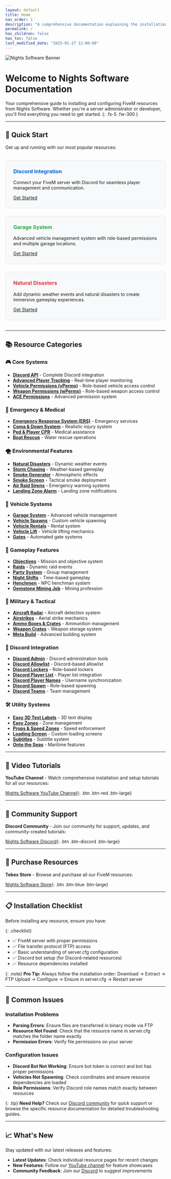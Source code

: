 ```yaml
---
layout: default
title: Home
nav_order: 1
description: "A comprehensive documentation explaining the installation process of FiveM resources sold by Nights Software."
permalink: /
has_children: false
has_toc: false
last_modified_date: "2025-01-27 12:00:00"
---
```


<img class="cover-img" src="/assets/img/banner.png" alt="Nights Software Banner" draggable="false">

# Welcome to Nights Software Documentation

Your comprehensive guide to installing and configuring FiveM resources from Nights Software. Whether you're a server administrator or developer, you'll find everything you need to get started.
{: .fs-5 .fw-300 }

---

## 🚀 Quick Start

Get up and running with our most popular resources:

<div class="grid-container" style="display: grid; grid-template-columns: repeat(auto-fit, minmax(300px, 1fr)); gap: 1.5rem; margin: 2rem 0;">
  <div class="card" style="border: 1px solid #e1e4e8; border-radius: 8px; padding: 1.5rem; background: #f8f9fa;">
    <h3 style="margin-top: 0; color: #0366d6;">Discord Integration</h3>
    <p>Connect your FiveM server with Discord for seamless player management and communication.</p>
    <a href="/resources/discordAPI" class="btn btn-blue">Get Started</a>
  </div>
  
  <div class="card" style="border: 1px solid #e1e4e8; border-radius: 8px; padding: 1.5rem; background: #f8f9fa;">
    <h3 style="margin-top: 0; color: #28a745;">Garage System</h3>
    <p>Advanced vehicle management system with role-based permissions and multiple garage locations.</p>
    <a href="/resources/garageSystem" class="btn btn-blue">Get Started</a>
  </div>
  
  <div class="card" style="border: 1px solid #e1e4e8; border-radius: 8px; padding: 1.5rem; background: #f8f9fa;">
    <h3 style="margin-top: 0; color: #dc3545;">Natural Disasters</h3>
    <p>Add dynamic weather events and natural disasters to create immersive gameplay experiences.</p>
    <a href="/resources/naturalDisasters" class="btn btn-blue">Get Started</a>
  </div>
</div>

---

## 📚 Resource Categories

### 🎮 Core Systems
- **[Discord API](/resources/discordAPI)** - Complete Discord integration
- **[Advanced Player Tracking](/resources/advancedPlayerTracking)** - Real-time player monitoring
- **[Vehicle Permissions (vPerms)](/resources/vPerms)** - Role-based vehicle access control
- **[Weapon Permissions (wPerms)](/resources/wPerms)** - Role-based weapon access control
- **[ACE Permissions](/resources/acePerms)** - Advanced permission system

### 🚨 Emergency & Medical
- **[Emergency Response System (ERS)](/resources/ers)** - Emergency services
- **[Coma & Down System](/resources/comaAndDownSystem)** - Realistic injury system
- **[Ped & Player CPR](/resources/pedAndPlayerCPR)** - Medical assistance
- **[Boat Rescue](/resources/boatRescue)** - Water rescue operations

### 🌪️ Environmental Features
- **[Natural Disasters](/resources/naturalDisasters)** - Dynamic weather events
- **[Storm Chasing](/resources/stormChasing)** - Weather-based gameplay
- **[Smoke Generator](/resources/smokeGenerator)** - Atmospheric effects
- **[Smoke Screen](/resources/smokeScreen)** - Tactical smoke deployment
- **[Air Raid Sirens](/resources/airRaidSirens)** - Emergency warning systems
- **[Landing Zone Alarm](/resources/landingZoneAlarm)** - Landing zone notifications

### 🚗 Vehicle Systems
- **[Garage System](/resources/garageSystem)** - Advanced vehicle management
- **[Vehicle Spawns](/resources/vehicleSpawns)** - Custom vehicle spawning
- **[Vehicle Rentals](/resources/vehicleRentals)** - Rental system
- **[Vehicle Lift](/resources/vehicleLift)** - Vehicle lifting mechanics
- **[Gates](/resources/gates)** - Automated gate systems

### 🎯 Gameplay Features
- **[Objectives](/resources/objectives)** - Mission and objective system
- **[Raids](/resources/raids)** - Dynamic raid events
- **[Party System](/resources/partySystem)** - Group management
- **[Night Shifts](/resources/nightShifts)** - Time-based gameplay
- **[Henchmen](/resources/henchmen)** - NPC henchman system
- **[Gemstone Mining Job](/resources/gemstoneMiningJob)** - Mining profession

### 🚁 Military & Tactical
- **[Aircraft Radar](/resources/aircraftRadar)** - Aircraft detection system
- **[Airstrikes](/resources/airstrikes)** - Aerial strike mechanics
- **[Ammo Boxes & Crates](/resources/ammoBox)** - Ammunition management
- **[Weapon Crates](/resources/weaponCrates)** - Weapon storage system
- **[Meta Build](/resources/metabuild)** - Advanced building system

### 🔗 Discord Integration
- **[Discord Admin](/resources/discordAdmin)** - Discord administration tools
- **[Discord Allowlist](/resources/discordAllowlist)** - Discord-based allowlist
- **[Discord Lockers](/resources/discordLockers)** - Role-based lockers
- **[Discord Player List](/resources/discordPlayerlist)** - Player list integration
- **[Discord Player Names](/resources/discordPlayerNames)** - Username synchronization
- **[Discord Spawn](/resources/discordSpawn)** - Role-based spawning
- **[Discord Teams](/resources/discordTeams)** - Team management

### 🛠️ Utility Systems
- **[Easy 3D Text Labels](/resources/easy3dTextLabels)** - 3D text display
- **[Easy Zones](/resources/easyZones)** - Zone management
- **[Props & Speed Zones](/resources/propsAndSpeedzones)** - Speed enforcement
- **[Loading Screen](/resources/loadingScreen)** - Custom loading screens
- **[Subtitles](/resources/subtitles)** - Subtitle system
- **[Onto the Seas](/resources/ontoTheSeas)** - Maritime features

---

## 🎥 Video Tutorials

**YouTube Channel** - Watch comprehensive installation and setup tutorials for all our resources:

[Nights Software YouTube Channel](https://www.youtube.com/channel/UC7DWPjF5daoykiD-q6SvYRA){: .btn .btn-red .btn-large}

---

## 💬 Community Support

**Discord Community** - Join our community for support, updates, and community-created tutorials:

[Nights Software Discord](https://discord.com/channels/989438923925229598/1152361824554061824){: .btn .btn-discord .btn-large}

---

## 🛒 Purchase Resources

**Tebex Store** - Browse and purchase all our FiveM resources:

[Nights Software Store](https://store.nights-software.com){: .btn .btn-blue .btn-large}

---

## 📋 Installation Checklist

Before installing any resource, ensure you have:

{: .checklist}
- ✅ FiveM server with proper permissions
- ✅ File transfer protocol (FTP) access
- ✅ Basic understanding of server.cfg configuration
- ✅ Discord bot setup (for Discord-related resources)
- ✅ Resource dependencies installed

{: .note}
**Pro Tip:** Always follow the installation order: Download → Extract → FTP Upload → Configure → Ensure in server.cfg → Restart server

---

## 🔧 Common Issues

### Installation Problems
- **Parsing Errors**: Ensure files are transferred in binary mode via FTP
- **Resource Not Found**: Check that the resource name in server.cfg matches the folder name exactly
- **Permission Errors**: Verify file permissions on your server

### Configuration Issues
- **Discord Bot Not Working**: Ensure bot token is correct and bot has proper permissions
- **Vehicles Not Spawning**: Check coordinates and ensure resource dependencies are loaded
- **Role Permissions**: Verify Discord role names match exactly between resources

{: .tip}
**Need Help?** Check our [Discord community](https://discord.com/channels/989438923925229598/1152361824554061824) for quick support or browse the specific resource documentation for detailed troubleshooting guides.

---

## 📈 What's New

Stay updated with our latest releases and features:

- **Latest Updates**: Check individual resource pages for recent changes
- **New Features**: Follow our [YouTube channel](https://www.youtube.com/channel/UC7DWPjF5daoykiD-q6SvYRA) for feature showcases
- **Community Feedback**: Join our [Discord](https://discord.com/channels/989438923925229598/1152361824554061824) to suggest improvements
